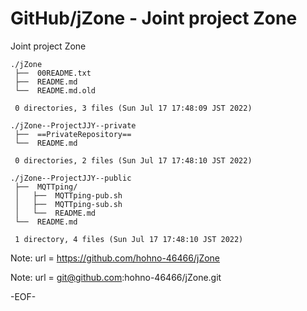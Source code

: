 # GitHub/jZone - Joint project Zone

Joint project Zone

    ./jZone
     ├──  00README.txt
     ├──  README.md
     └──  README.md.old
     
     0 directories, 3 files (Sun Jul 17 17:48:09 JST 2022)

    ./jZone--ProjectJJY--private
     ├──  ==PrivateRepository==
     └──  README.md
     
     0 directories, 2 files (Sun Jul 17 17:48:10 JST 2022)

    ./jZone--ProjectJJY--public
     ├──  MQTTping/
     │   ├──  MQTTping-pub.sh
     │   ├──  MQTTping-sub.sh
     │   └──  README.md
     └──  README.md
     
     1 directory, 4 files (Sun Jul 17 17:48:10 JST 2022)


Note: url = https://github.com/hohno-46466/jZone

Note: url = git@github.com:hohno-46466/jZone.git

-EOF-
